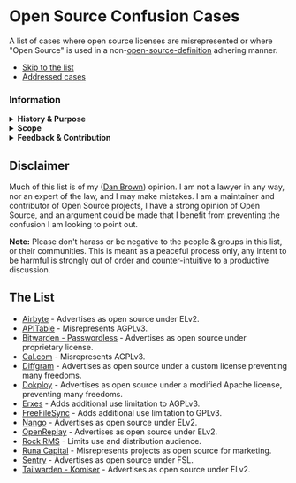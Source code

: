 # Open Source Confusion Cases

A list of cases where open source licenses are misrepresented or where "Open Source" is used in a non-[open-source-definition](https://opensource.org/osd) adhering manner.

- [Skip to the list](#the-list)
- [Addressed cases](addressed.md)

### Information

<details>
<summary><strong>History & Purpose</strong></summary>

After getting involved in Open Source I've noticed people misrepresenting their licenses or using the term "Open Source" while using a license which does not meet the commonly understood [definition](https://opensource.org/osd). Of course people are free to use words however they want, but most cases I see this occur are those that would bring benefit to the author while propagating confusion of the Open Source term and licensing, and eroding the efforts made by many other to contribute and build the reputation of Open Source.

This page lists such cases in an attempt to document scenarios where confusion may be being propagated and provide a resource to learn from in regards to where confusion may commonly lie. 

Many will see this as pedantic gate-keeping, which it may be from a certain perspective, but I see this as protecting & advocating for the wonderful ideal that is Open Source.

</details>

<details>
<summary><strong>Scope</strong></summary>

I've set some criteria for this list to focus on those actively causing potential confusion in the Open Source space. Some cases can be accidental, as Open Source and licensing can be complex topics, so I don't want to call out, or put pressure, on those that are simply in the process of learning or too small to cause issue.
Therefore, the criteria is as follows (and may change over time):

- Must be a person/group inferring incorrect information about their Open Source license, or using the term "Open Source" in a non [OSD](https://opensource.org/osd) manner.
- Must have a reasonable following, popularity or visibility (Have published news articles or have over 1k GitHub stars etc...).
- Must have been (politely) advised of their potential confusion, and subsequently chosen to continue with their confusion or they have avoided any response after a reasonable amount of time.

</details>

<details>
<summary><strong>Feedback & Contribution</strong></summary>

Feel free to raise an issue if you think any information within this repo/list is incorrect in any way. If you know of an instance of Open Source confusion, that should be added to this list, please open an issue for discussion and confirmation of meeting the scope. Please don't open a PR without any prior confirmation.

</details>


## Disclaimer

Much of this list is of my ([Dan Brown](https://github.com/ssddanbrown/)) opinion. I am not a lawyer in any way, nor an expert of the law, and I may make mistakes. I am a maintainer and contributor of Open Source projects, I have a strong opinion of Open Source, and an argument could be made that I benefit from preventing the confusion I am looking to point out.

**Note:** Please don't harass or be negative to the people & groups in this list, or their communities. This is meant as a peaceful process only, any intent to be harmful is strongly out of order and counter-intuitive to a productive discussion.

## The List

- [Airbyte](./cases/airbyte.md) - Advertises as open source under ELv2.
- [APITable](./cases/apitable.md) - Misrepresents AGPLv3.
- [Bitwarden - Passwordless](./cases/bitwarden-passwordless.md) - Advertises as open source under proprietary license.
- [Cal.com](./cases/cal-com.md) - Misrepresents AGPLv3.
- [Diffgram](./cases/diffgram.md) - Advertises as open source under a custom license preventing many freedoms.
- [Dokploy](./cases/dokploy.md) - Advertises as open source under a modified Apache license, preventing many freedoms.
- [Erxes](./cases/erxes.md) - Adds additional use limitation to AGPLv3.
- [FreeFileSync](./cases/free-file-sync.md) - Adds additional use limitation to GPLv3.
- [Nango](./cases/nango.md) - Advertises as open source under ELv2.
- [OpenReplay](./cases/openreplay.md) - Advertises as open source under ELv2.
- [Rock RMS](./cases/rock-rms.md) - Limits use and distribution audience.
- [Runa Capital](./cases/runa-capital.md) - Misrepresents projects as open source for marketing.
- [Sentry](./cases/sentry.md) - Advertises as open source under FSL.
- [Tailwarden - Komiser](./cases/tailwarden-komiser.md) - Advertises as open source under ELv2.